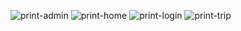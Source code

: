 ![print-admin](https://user-images.githubusercontent.com/77936030/182696243-a6986a16-d969-433e-9b45-8ca2d202ee91.jpg)
![print-home](https://user-images.githubusercontent.com/77936030/182696253-19fb6f62-e0cb-4967-9611-c5c77576b3f1.jpg)
![print-login](https://user-images.githubusercontent.com/77936030/182696256-e52589ed-181a-482a-af52-897ad8167845.jpg)
![print-trip](https://user-images.githubusercontent.com/77936030/182696260-ae81c3fa-8b52-4e7a-85ac-982629100e5b.jpg)
